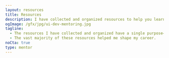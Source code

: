```yaml
---
layout: resources
title: Resources
description: I have collected and organized resources to help you learn and get the first UI developer job more efficiently.
ogImage: /gfx/jpg/ui-dev-mentoring.jpg
tagline:
  - The resources I have collected and organized have a single purpose—to help you learn and get the first UI developer job more efficiently.
  - The vast majority of these resources helped me shape my career.
noCta: true
type: mentor
---
```

